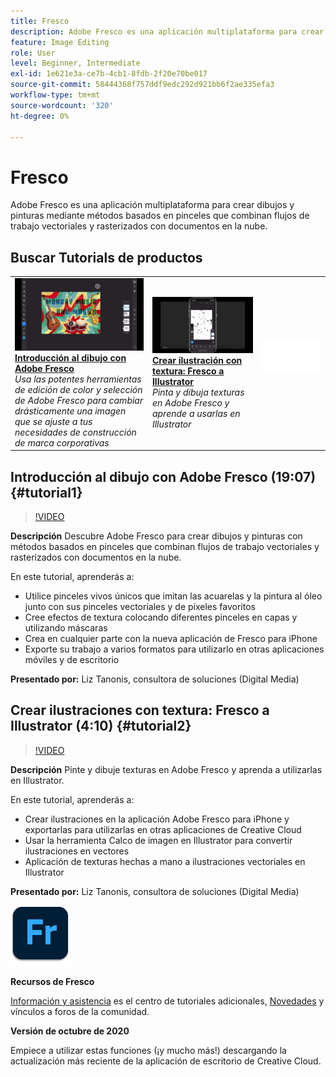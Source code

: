 ```yaml
---
title: Fresco
description: Adobe Fresco es una aplicación multiplataforma para crear dibujos y pinturas mediante métodos basados en pinceles que combinan flujos de trabajo vectoriales y rasterizados con documentos en la nube
feature: Image Editing
role: User
level: Beginner, Intermediate
exl-id: 1e621e3a-ce7b-4cb1-8fdb-2f20e70be017
source-git-commit: 58444368f757ddf9edc292d921bb6f2ae335efa3
workflow-type: tm+mt
source-wordcount: '320'
ht-degree: 0%

---
```


# Fresco

Adobe Fresco es una aplicación multiplataforma para crear dibujos y pinturas mediante métodos basados en pinceles que combinan flujos de trabajo vectoriales y rasterizados con documentos en la nube.

## Buscar Tutorials de productos

<table style="table-layout:fixed">
<tr>
 <td>
   <a href="fresco.md#tutorial1">
      <img alt="Introducción al dibujo con Adobe Fresco" src="../assets/fresco_drawingPaintingIntro_tanonis_thumbnail.jpg" />
   </a>
    <div>
   <a href="fresco.md#tutorial1"><strong>Introducción al dibujo con Adobe Fresco</strong></a>
    </div>
    <em>Usa las potentes herramientas de edición de color y selección de Adobe Fresco para cambiar drásticamente una imagen que se ajuste a tus necesidades de construcción de marca corporativas</em>
    <br>
  </td>
  <td>
   <a href="fresco.md#tutorial2">
      <img alt="Crear ilustraciones con textura: Fresco a Illustrator" src="../assets/fresco_textureToVector_tanonis_thumbnail.jpg" />
   </a>
    <div>
   <a href="fresco.md#tutorial2"><strong>Crear ilustración con textura: Fresco a Illustrator</strong></a>
    </div>
    <em>Pinta y dibuja texturas en Adobe Fresco y aprende a usarlas en Illustrator</em>
    <br>
  </td>
  <td>
    <img alt="Separador" src="../assets/Whitespacer.png" />
    <div>
    <br>
  </td>
</tr>
</table>

## Introducción al dibujo con Adobe Fresco (19:07) {#tutorial1}

>[!VIDEO](https://video.tv.adobe.com/v/326946?hidetitle=true)

**Descripción**
Descubre Adobe Fresco para crear dibujos y pinturas con métodos basados en pinceles que combinan flujos de trabajo vectoriales y rasterizados con documentos en la nube.

En este tutorial, aprenderás a:
* Utilice pinceles vivos únicos que imitan las acuarelas y la pintura al óleo junto con sus pinceles vectoriales y de píxeles favoritos
* Cree efectos de textura colocando diferentes pinceles en capas y utilizando máscaras
* Crea en cualquier parte con la nueva aplicación de Fresco para iPhone
* Exporte su trabajo a varios formatos para utilizarlo en otras aplicaciones móviles y de escritorio

**Presentado por:**
Liz Tanonis, consultora de soluciones (Digital Media)

## Crear ilustraciones con textura: Fresco a Illustrator (4:10) {#tutorial2}

>[!VIDEO](https://video.tv.adobe.com/v/326947?hidetitle=true)

**Descripción**
Pinte y dibuje texturas en Adobe Fresco y aprenda a utilizarlas en Illustrator.

En este tutorial, aprenderás a:
* Crear ilustraciones en la aplicación Adobe Fresco para iPhone y exportarlas para utilizarlas en otras aplicaciones de Creative Cloud
* Usar la herramienta Calco de imagen en Illustrator para convertir ilustraciones en vectores
* Aplicación de texturas hechas a mano a ilustraciones vectoriales en Illustrator

**Presentado por:**
Liz Tanonis, consultora de soluciones (Digital Media)

![Logotipo de Fresco](../assets/fr_appicon_96.png)

**Recursos de Fresco**

[Información y asistencia](https://helpx.adobe.com/es/support/adobe-fresco.html) es el centro de tutoriales adicionales, [Novedades](https://helpx.adobe.com/es/fresco/using/whats-new.html) y vínculos a foros de la comunidad.

**Versión de octubre de 2020**

Empiece a utilizar estas funciones (¡y mucho más!) descargando la actualización más reciente de la aplicación de escritorio de Creative Cloud.
